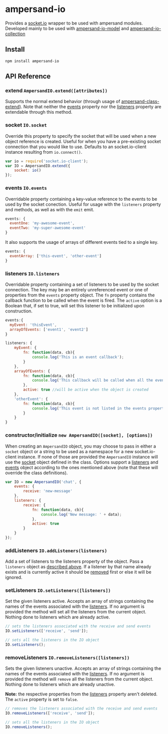 ampersand-io
============

Provides a [socket.io](http://socket.io) wrapper to be used with ampersand modules. Developed mainly to be used with [ampersand-io-model](https://github.com/sinfo/ampersand-io-model) and [ampersand-io-collection](https://github.com/sinfo/ampersand-io-collection)


## Install

```
npm install ampersand-io
```

## API Reference

### extend `AmpersandIO.extend([attributes])`

Supports the normal extend behavior (through usage of [ampersand-class-extend](https://github.com/ampersandjs/ampersand-class-extend)).
Note that neither the [events](#events-ioevents) property nor the [listeners](#listeners-iolisteners) property are extendable through this method.

### socket `IO.socket`

Override this property to specify the socket that will be used when a new object reference is created. Useful for when you have a pre-existing socket connection that you would like to use. Defaults to an socket.io-client instance resulting from `io.connect()`.

```javascript
var io = require('socket.io-client');
var IO = AmpersandIO.extend({
    socket: io()
});
```

### events `IO.events`

Overridable property containing a key-value reference to the events to be used by the socket conection. Useful for usage with the `listeners` property and methods, as well as with the `emit` emit.

```javascript
events: {
  eventOne: 'my-awesome-event',
  eventTwo: 'my-super-awesome-event'
}
```

It also supports the usage of arrays of different events tied to a single key.

```javascript
events: {
  eventArray: ['this-event', 'other-event']
}
```

### listeners `IO.listeners`

Overridable property containing a set of listeners to be used by the socket connection. The key may be an entirely unreferenced event or one of properties from the `events` property object. The `fn` property contains the callback function to be called when the event is fired. The `active` option is a Boolean that, if set to true, will set this listener to be initialized upon construction.

```javascript
events:{
  myEvent: 'thisEvent',
  arrayOfEvents: ['event1', 'event2']
}

listeners: {
	myEvent: {
		fn: function(data, cb){
			console.log('This is an event callback');
		}
	},
	arrayOfEvents: {
		fn: function(data, cb){
			console.log('This callback will be called when all the events of arrayOfEvents are fired');
		},
		active: true //will be active when the object is created
	},
	'otherEvent': {
		fn: function(data, cb){
			console.log('This event is not listed in the events property');
		}
	}
}
```

### constructor/initialize `new AmpersandIO([socket], [options])`

When creating an `AmpersandIO` object, you may choose to pass in either a `socket` object or a string to be used as a namespace for a new socket.io-client instance. If none of those are provided the `AmpersandIO` instance will use the [socket](#socket-iosocket) object defined in the class. Options support a [listeners](#listeners-iolisteners) and [events](#events-ioevents) object according to the ones mentioned above (note that these will override the class definitions). 

```javascript
var IO = new AmpersandIO('chat', {
	events: {
		receive: 'new-message'
	},
	listeners: {
		receive: {
			fn: function(data, cb){
				console.log('New message: ' + data);
			},
			active: true
		}	
	}
});
```

### addListeners `IO.addListeners(listeners)`

Add a set of listeners to the listeners property of the object. Pass a `listeners` object as [described above](#listeners-iolisteners). If a listener by that name already exists and is currently active it should be [removed](#removelisteners-ioremovelistenerslisteners) first or else it will be ignored.

### setListeners `IO.setListeners([listeners])`

Set the given listeners active. Accepts an array of strings containing the names of the events associated with the [listeners](#listeners-iolisteners). If no argument is provided the method will set all the listeners from the current object. Nothing done to listeners which are already active.

```javascript
// sets the listeners associated with the receive and send events
IO.setListeners(['receive', 'send']);

// sets all the listeners in the IO object
IO.setListeners();
```

### removeListeners `IO.removeListeners([listeners])`

Sets the given listeners unactive. Accepts an array of strings containing the names of the events associated with the [listeners](#listeners-iolisteners). If no argument is provided the method will `remove` all the listeners from the current object. Nothing done to listeners which are already unactive.

**Note:** the respective properties from the [listeners](#listeners-iolisteners) property aren't deleted. The `active` property is set to `false`.

```javascript
// removes the listeners associated with the receive and send events
IO.removeListeners(['receive', 'send']);

// sets all the listeners in the IO object
IO.removeListeners();
```
